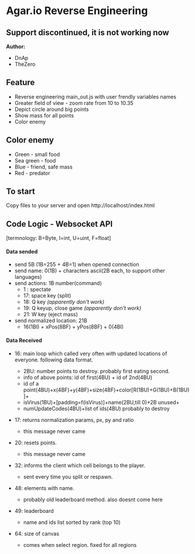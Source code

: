 Agar.io Reverse Engineering
========

## Support discontinued, it is not working now ##


**Author:**
 * DnAp
 * TheZero

## Feature ##
 * Reverse engineering main_out.js with user frendly variables names
 * Greater field of view - zoom rate from 10 to 10.35
 * Depict circle around big points
 * Show mass for all points
 * Color enemy

## Color enemy ##
 * Green - small food
 * Sea green - food
 * Blue - friend, safe mass
 * Red - predator

## To start ##
Copy files to your server and open http://localhost/index.html

## Code Logic - Websocket API ##
[termnology: B=Byte, I=int, U=uint, F=float]

#### Data sended ####

 * send 5B (1B=255 + 4B=1) when opened connection
 * send name: 0(1B) + characters ascii(2B each, to support other languages)
 * send actions: 1B number(command)
	- 1 : spectate
 	- 17: space key (split)
	- 18: Q key _(apparently don't work)_
	- 19: Q keyup, close game _(apparently don't work)_
	- 21: W key (eject mass)
 * send normalized location: 21B
	- 16(1BI) + xPos(8BF) + yPos(8BF) + 0(4BI)

#### Data Received ####
 * 16: main loop which called very often with updated locations of everyone. following data format.
	- 2BU: number points to destroy. probably first eating second.
	- info of above points: id of first(4BU) + id of 2nd(4BU)
	- id of a point(4BU)+x(4BF)+y(4BF)+size(4BF)+color[R(1BU)+G(1BU)+B(1BU)]+
	- isVirus(1BU)+[padding=f(isVirus)]+name(2BU,till 0)+2B unused+
	- numUpdateCodes(4BU)+list of ids(4BU) probably to destroy

 * 17: returns normalization params, px, py and ratio
	- this message never came
 * 20: resets points.
	- this message never came
 * 32: informs the client which cell belongs to the player.
	- sent every time you split or respawn.
 * 48: elements with name.
	- probably old leaderboard method.  also doesnt come here
 * 49: leaderboard
	- name and ids list sorted by rank (top 10)
 * 64: size of canvas
	- comes when select region. fixed for all regions
